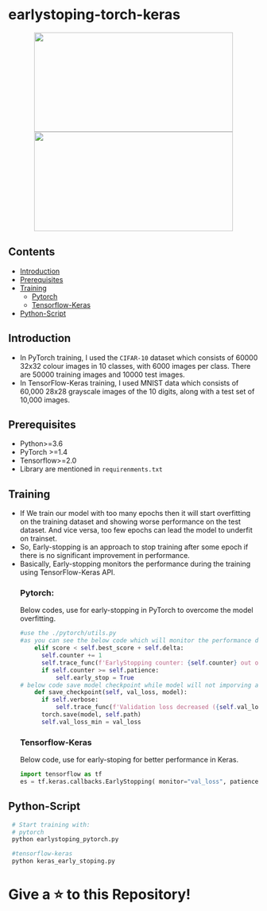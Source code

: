 # earlystoping-torch-keras

<p align="center">
<img src="https://user-images.githubusercontent.com/59862546/117540979-59b64100-b02f-11eb-9ea9-457ecf2e2271.png" width="400" height="200"> 
<img src="https://blog.keras.io/img/keras-tensorflow-logo.jpg" width="400" height="200"> 
<p>
  
  
## Contents
- [Introduction](#introduction)
- [Prerequisites](#prerequisites)
- [Training](#training)
  - [Pytorch](#pytorch)
  - [Tensorflow-Keras](#tensorflow-keras)
- [Python-Script](#python-script)

## Introduction
- In PyTorch training, I used the `CIFAR-10` dataset which consists of 60000 32x32 colour images in 10 classes, with 6000 images per class. There are 50000 training images and 10000 test images.
- In TensorFlow-Keras training, I used MNIST data which consists of 60,000 28x28 grayscale images of the 10 digits, along with a test set of 10,000 images.

## Prerequisites
- Python>=3.6
- PyTorch >=1.4
- Tensorflow>=2.0
- Library are mentioned in `requirenments.txt`

## Training
- If We train our model with too many epochs then it will start overfitting on the training dataset and showing worse performance on the test dataset. And vice versa, too few epochs can lead the model to underfit on trainset.
- So, Early-stopping is an approach to stop training after some epoch if there is no significant improvement in performance.
- Basically, Early-stopping monitors the performance during the training using TensorFlow-Keras API.
  ### Pytorch:
  Below codes, use for early-stopping in PyTorch to overcome the model overfitting.
    ```python
    #use the ./pytorch/utils.py
    #as you can see the below code which will monitor the performance during the training
        elif score < self.best_score + self.delta:
          self.counter += 1
          self.trace_func(f'EarlyStopping counter: {self.counter} out of {self.patience}')
          if self.counter >= self.patience:
              self.early_stop = True
    # below code save model checkpoint while model will not imporving anymore
        def save_checkpoint(self, val_loss, model):
          if self.verbose:
              self.trace_func(f'Validation loss decreased ({self.val_loss_min:.6f} --> {val_loss:.6f}).  Saving model ...')
          torch.save(model, self.path)
          self.val_loss_min = val_loss
    ```
   ### Tensorflow-Keras
    Below code, use for early-stoping for better performance in Keras.
    ```python
    import tensorflow as tf
    es = tf.keras.callbacks.EarlyStopping( monitor="val_loss", patience=2, verbose=1, restore_best_weights=True)
    ```

 ## Python-Script
 ```python
  # Start training with: 
  # pytorch
  python earlystoping_pytorch.py

  #tensorflow-keras
  python keras_early_stoping.py
 ```
 # Give a :star: to this Repository!
  
